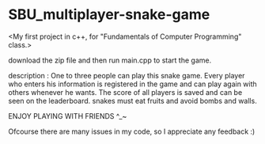 # SBU_multiplayer-snake-game
<My first project in c++, for "Fundamentals of Computer Programming" class.>

download the zip file and then run main.cpp to start the game.

description : One to three people can play this snake game. 
Every player who enters his information is registered in the game 
and can play again with others whenever he wants.
The score of all players is saved and can be seen on the leaderboard.
snakes must eat fruits and avoid bombs and walls.

ENJOY PLAYING WITH FRIENDS ^_~

Ofcourse there are many issues in my code, so
I appreciate any feedback :)



